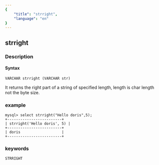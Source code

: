```yaml
---
{
    "title": "strright",
    "language": "en"
}
---
```


<!-- 
Licensed to the Apache Software Foundation (ASF) under one
or more contributor license agreements.  See the NOTICE file
distributed with this work for additional information
regarding copyright ownership.  The ASF licenses this file
to you under the Apache License, Version 2.0 (the
"License"); you may not use this file except in compliance
with the License.  You may obtain a copy of the License at

  http://www.apache.org/licenses/LICENSE-2.0

Unless required by applicable law or agreed to in writing,
software distributed under the License is distributed on an
"AS IS" BASIS, WITHOUT WARRANTIES OR CONDITIONS OF ANY
KIND, either express or implied.  See the License for the
specific language governing permissions and limitations
under the License.
-->


## strright
### Description
#### Syntax

`VARCHAR strright (VARCHAR str)`


It returns the right part of a string of specified length, length is char length not the byte size.

### example

```
mysql> select strright("Hello doris",5);
+-------------------------+
| strright('Hello doris', 5) |
+-------------------------+
| doris                   |
+-------------------------+
```
### keywords
    STRRIGHT
